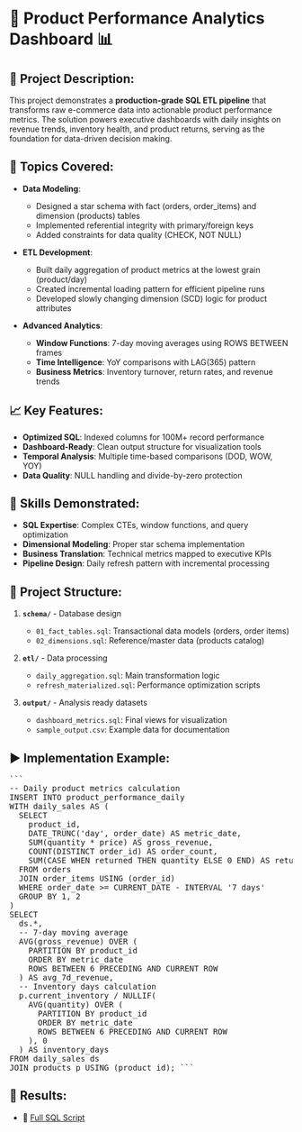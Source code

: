 # 🏁 **Product Performance Analytics Dashboard** 📊

## 📝 **Project Description:**

This project demonstrates a **production-grade SQL ETL pipeline** that transforms raw e-commerce data into actionable product performance metrics. The solution powers executive dashboards with daily insights on revenue trends, inventory health, and product returns, serving as the foundation for data-driven decision making.

## 🔧 **Topics Covered:**

- **Data Modeling**:
  - Designed a star schema with fact (orders, order_items) and dimension (products) tables
  - Implemented referential integrity with primary/foreign keys
  - Added constraints for data quality (CHECK, NOT NULL)

- **ETL Development**:
  - Built daily aggregation of product metrics at the lowest grain (product/day)
  - Created incremental loading pattern for efficient pipeline runs
  - Developed slowly changing dimension (SCD) logic for product attributes

- **Advanced Analytics**:
  - **Window Functions**: 7-day moving averages using ROWS BETWEEN frames
  - **Time Intelligence**: YoY comparisons with LAG(365) pattern
  - **Business Metrics**: Inventory turnover, return rates, and revenue trends

## 📈 **Key Features**:
- **Optimized SQL**: Indexed columns for 100M+ record performance
- **Dashboard-Ready**: Clean output structure for visualization tools
- **Temporal Analysis**: Multiple time-based comparisons (DOD, WOW, YOY)
- **Data Quality**: NULL handling and divide-by-zero protection

## 🧩 **Skills Demonstrated**:
- **SQL Expertise**: Complex CTEs, window functions, and query optimization
- **Dimensional Modeling**: Proper star schema implementation
- **Business Translation**: Technical metrics mapped to executive KPIs
- **Pipeline Design**: Daily refresh pattern with incremental processing

## 📁 **Project Structure**:
1. **`schema/`** - Database design
   - `01_fact_tables.sql`: Transactional data models (orders, order items)
   - `02_dimensions.sql`: Reference/master data (products catalog)

2. **`etl/`** - Data processing
   - `daily_aggregation.sql`: Main transformation logic
   - `refresh_materialized.sql`: Performance optimization scripts

3. **`output/`** - Analysis ready datasets
   - `dashboard_metrics.sql`: Final views for visualization
   - `sample_output.csv`: Example data for documentation


## ▶️ **Implementation Example**:
<pre>```
-- Daily product metrics calculation
INSERT INTO product_performance_daily
WITH daily_sales AS (
  SELECT
    product_id,
    DATE_TRUNC('day', order_date) AS metric_date,
    SUM(quantity * price) AS gross_revenue,
    COUNT(DISTINCT order_id) AS order_count,
    SUM(CASE WHEN returned THEN quantity ELSE 0 END) AS returned_units
  FROM orders
  JOIN order_items USING (order_id)
  WHERE order_date >= CURRENT_DATE - INTERVAL '7 days'
  GROUP BY 1, 2
)
SELECT 
  ds.*,
  -- 7-day moving average
  AVG(gross_revenue) OVER (
    PARTITION BY product_id 
    ORDER BY metric_date 
    ROWS BETWEEN 6 PRECEDING AND CURRENT ROW
  ) AS avg_7d_revenue,
  -- Inventory days calculation
  p.current_inventory / NULLIF(
    AVG(quantity) OVER (
      PARTITION BY product_id
      ORDER BY metric_date
      ROWS BETWEEN 6 PRECEDING AND CURRENT ROW
    ), 0
  ) AS inventory_days
FROM daily_sales ds
JOIN products p USING (product_id); ```</pre>

## 📁 **Results**:
- 🔗 [Full SQL Script](etl_pipeline.sql)
